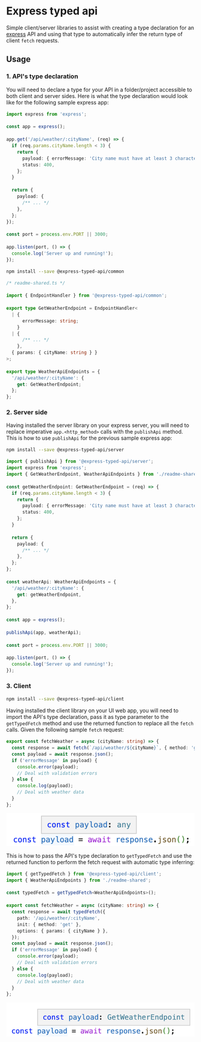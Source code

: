 # Express typed api

Simple client/server libraries to assist with creating a type declaration for an [express](https://expressjs.com/) API and using that type to automatically infer the return type of client `fetch` requests.

## Usage

### 1. API's type declaration

You will need to declare a type for your API in a folder/project accessible to both client and server sides. Here is what the type declaration would look like for the following sample express app:

```typescript
import express from 'express';

const app = express();

app.get('/api/weather/:cityName', (req) => {
  if (req.params.cityName.length < 3) {
    return {
      payload: { errorMessage: 'City name must have at least 3 characters' },
      status: 400,
    };
  }

  return {
    payload: {
      /** ... */
    },
  };
});

const port = process.env.PORT || 3000;

app.listen(port, () => {
  console.log('Server up and running!');
});
```

```bash
npm install --save @express-typed-api/common
```

```typescript
/* readme-shared.ts */

import { EndpointHandler } from '@express-typed-api/common';

export type GetWeatherEndpoint = EndpointHandler<
  | {
      errorMessage: string;
    }
  | {
      /** ... */
    },
  { params: { cityName: string } }
>;

export type WeatherApiEndpoints = {
  '/api/weather/:cityName': {
    get: GetWeatherEndpoint;
  };
};
```

### 2. Server side

Having installed the server library on your express server, you will need to replace imperative `app.<http_method>` calls with the `publishApi` method. This is how to use `publishApi` for the previous sample express app:

```bash
npm install --save @express-typed-api/server
```

```typescript
import { publishApi } from '@express-typed-api/server';
import express from 'express';
import { GetWeatherEndpoint, WeatherApiEndpoints } from './readme-shared';

const getWeatherEndpoint: GetWeatherEndpoint = (req) => {
  if (req.params.cityName.length < 3) {
    return {
      payload: { errorMessage: 'City name must have at least 3 characters' },
      status: 400,
    };
  }

  return {
    payload: {
      /** ... */
    },
  };
};

const weatherApi: WeatherApiEndpoints = {
  '/api/weather/:cityName': {
    get: getWeatherEndpoint,
  },
};

const app = express();

publishApi(app, weatherApi);

const port = process.env.PORT || 3000;

app.listen(port, () => {
  console.log('Server up and running!');
});
```

### 3. Client

```bash
npm install --save @express-typed-api/client
```

Having installed the client library on your UI web app, you will need to import the API's type declaration, pass it as type parameter to the `getTypedFetch` method and use the returned function to replace all the `fetch` calls. Given the following sample `fetch` request:

```typescript
export const fetchWeather = async (cityName: string) => {
  const response = await fetch(`/api/weather/${cityName}`, { method: 'get' });
  const payload = await response.json();
  if ('errorMessage' in payload) {
    console.error(payload);
    // Deal with validation errors
  } else {
    console.log(payload);
    // Deal with weather data
  }
};
```

![](/readme/fetch-any-return-type.png)

This is how to pass the API's type declaration to `getTypedFetch` and use the returned function to perform the fetch request with automatic type inferring:

```typescript
import { getTypedFetch } from '@express-typed-api/client';
import { WeatherApiEndpoints } from './readme-shared';

const typedFetch = getTypedFetch<WeatherApiEndpoints>();

export const fetchWeather = async (cityName: string) => {
  const response = await typedFetch({
    path: '/api/weather/:cityName',
    init: { method: 'get' },
    options: { params: { cityName } },
  });
  const payload = await response.json();
  if ('errorMessage' in payload) {
    console.error(payload);
    // Deal with validation errors
  } else {
    console.log(payload);
    // Deal with weather data
  }
};
```

![](/readme/fetch-inferred-return-type.png)
